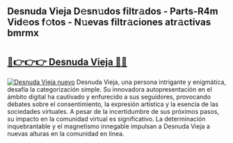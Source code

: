 ## Desnuda Vieja D𝚎sn𝚞dos filtr𝚊dos - Parts-R4m Vid𝚎os f𝚘tos - N𝚞evas filtr𝚊ciones atr𝚊ctivas bmrmx

# <h2><a href="http://mbc3kpb.tromn.icu/?c=Desnuda+Vieja">🔗👉👉👉 Desnuda Vieja 🔗🔗</a></h2>

[![Desnuda Vieja nuevo](https://i.imgur.com/pEAQMta.gif)](http://mbc3kpb.tromn.icu/?c=Desnuda+Vieja)
Desnuda Vieja, una persona intrigante y enigmática, desafía la categorización simple. Su innovadora autopresentación en el ámbito digital ha cautivado y enfurecido a sus seguidores, provocando debates sobre el consentimiento, la expresión artística y la esencia de las sociedades virtuales. A pesar de la incertidumbre de sus próximos pasos, su impacto en la comunidad virtual es significativo. La determinación inquebrantable y el magnetismo innegable impulsan a Desnuda Vieja a nuevas alturas en la comunidad en línea.
